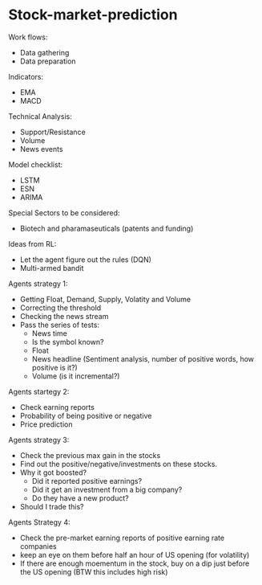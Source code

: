 # Stock-market-prediction

Work flows:
- Data gathering
- Data preparation

Indicators:
- EMA
- MACD

Technical Analysis:
- Support/Resistance
- Volume
- News events

Model checklist:
- LSTM
- ESN
- ARIMA


Special Sectors to be considered:
- Biotech and pharamaseuticals (patents and funding)



Ideas from RL:
- Let the agent figure out the rules (DQN)
- Multi-armed bandit


Agents strategy 1:
- Getting Float, Demand, Supply, Volatity and Volume
- Correcting the threshold
- Checking the news stream
- Pass the series of tests:
    - News time
    - Is the symbol known?
    - Float
    - News headline (Sentiment analysis, number of positive words, how positive is it?)
    - Volume (is it incremental?)
 
Agents startegy 2:
- Check earning reports
- Probability of being positive or negative
- Price prediction

Agents strategy 3:
- Check the previous max gain in the stocks
- Find out the positive/negative/investments on these stocks.
- Why it got boosted?
    - Did it reported positive earnings?
    - Did it get an investment from a big company?
    - Do they have a new product?
- Should I trade this?

Agents Strategy 4:
- Check the pre-market earning reports of positive earning rate companies
- keep an eye on them before half an hour of US opening (for volatility)
- If there are enough moementum in the stock, buy on a dip just before the US opening (BTW this includes high risk)
